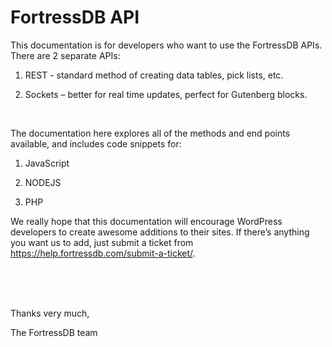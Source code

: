 # FortressDB API

This documentation is for developers who want to use the FortressDB APIs. There are 2 separate APIs:

1.    REST - standard method of creating data tables, pick lists, etc.

2.    Sockets – better for real time updates, perfect for Gutenberg blocks.

<br/>

The documentation here explores all of the methods and end points available, and includes code snippets for:

1.    JavaScript

2.    NODEJS

3.    PHP

We really hope that this documentation will encourage WordPress developers to create awesome additions to their sites. If there’s anything you want us to add, just submit a ticket from https://help.fortressdb.com/submit-a-ticket/.

<br/>
<br/>
<br/>

Thanks very much,
<br/>

The FortressDB team
